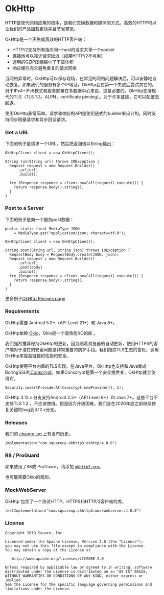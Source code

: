 # OkHttp

HTTP是现代网络应用的根本，是我们交换数据和媒体的方式。高效的HTTP可以让我们的产品加载更快并且节省带宽。

OkHttp是一个天生就高效的HTTP客户端：

- HTTP/2支持所有指向同一host的请求共享一个socket
- 连接池可以减少请求延迟（如果HTTP/2不可用）
- 透明的GZIP压缩缩小了下载体积
- 响应缓存完全避免重复的请求网络

当网络异常时，OkHttp可以保存现场，在常见的网络问题解决后，可以安静地自动恢复。如果我们的服务有多个IP地址，OkHttp会在第一个失败后尝试其它的。对于IPv4+IPv6模式和服务部署在多数据中心来说，这是必要的。OkHttp支持现代的TLS（TLS 1.3，ALPN，certificate pinning）。对于许多链接，它可以配置去回退。

使用OkHttp非常简单。请求和响应的API是使用链式的builder来设计的。同时支持同步阻塞请求和异步回调请求。

### Get a URL

下面的例子是请求一个URL，然后把返回值以String输出：

```
OkHttpClient client = new OkHttpClient();

String run(String url) throws IOException {
  Request request = new Request.Builder()
      .url(url)
      .build();

  try (Response response = client.newCall(request).execute()) {
    return response.body().string();
  }
}
```

### Post to a Server

下面的例子是向一个服务post数据：

```
public static final MediaType JSON
    = MediaType.get("application/json; charset=utf-8");

OkHttpClient client = new OkHttpClient();

String post(String url, String json) throws IOException {
  RequestBody body = RequestBody.create(JSON, json);
  Request request = new Request.Builder()
      .url(url)
      .post(body)
      .build();
  try (Response response = client.newCall(request).execute()) {
    return response.body().string();
  }
}
```

更多例子[OkHttp Recipes page](http://square.github.io/okhttp/recipes/).

### Requirements

OkHttp需要 Android 5.0+（API Level 21+）和 Java 8+。

OkHttp依赖 [Okio](https://github.com/square/okio)，Okio是一个高性能I/O的库 。

我们强烈推荐保持OkHttp的更新。因为随着浏览器的自动更新，使用HTTPS的客户端对于潜在的安全问题是非常重要的防护手段。我们跟踪TLS生态的变化，调用OkHttp来提高链接的性能和安全。

OkHttp使用平台内置的TLS实现。在Java平台，OkHttp也支持和Java集成BoringSSL的[Conscrypt](https://github.com/google/conscrypt/)。如果Conscrypt是第一个安全提供者，OkHttp就会使用它。

```
Security.insertProviderAt(Conscrypt.newProvider(), 1);
```

 OkHttp 3.12.x 分支支持Android 2.3+（API Level 9+）和 Java 7+。这些平台不支持TLS 1.2 ，不应该使用。但是因为升级困难，我们会在2020年底之前继续修复关键的bug到3.12.x分支。

### Releases

我们的 [change log](http://square.github.io/okhttp/changelog/) 上有发布历史。

```
implementation("com.squareup.okhttp3:okhttp:4.0.0")
```

### R8 / ProGuard

如果使用了R8或 ProGuard，请添加 [`okhttp3.pro`](https://github.com/square/okhttp/blob/master/okhttp/src/main/resources/META-INF/proguard/okhttp3.pro)。

也可能需要Okio的规则。

### MockWebServer

OkHttp 包含了一个测试HTTP，HTTPS和HTTP/2客户端的库。

```
testImplementation("com.squareup.okhttp3:mockwebserver:4.0.0")
```

### License

```
Copyright 2019 Square, Inc.

Licensed under the Apache License, Version 2.0 (the "License");
you may not use this file except in compliance with the License.
You may obtain a copy of the License at

   http://www.apache.org/licenses/LICENSE-2.0

Unless required by applicable law or agreed to in writing, software
distributed under the License is distributed on an "AS IS" BASIS,
WITHOUT WARRANTIES OR CONDITIONS OF ANY KIND, either express or implied.
See the License for the specific language governing permissions and
limitations under the License.
```